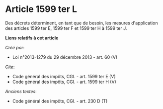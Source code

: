 # Article 1599 ter L

Des décrets déterminent, en tant que de besoin, les mesures d'application des articles 1599 ter E, 1599 ter F et 1599 ter H à
1599 ter J.

**Liens relatifs à cet article**

_Créé par_:

  - Loi n°2013-1279 du 29 décembre 2013 - art. 60 (V)

_Cite_:

  - Code général des impôts, CGI. - art. 1599 ter E (V)
  - Code général des impôts, CGI. - art. 1599 ter H (V)

_Anciens textes_:

  - Code général des impôts, CGI. - art. 230 D (T)
